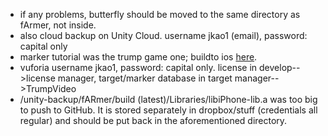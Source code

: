- if any problems, butterfly should be moved to the same directory as fArmer, not inside.
- also cloud backup on Unity Cloud. username jkao1 (email), password: capital only
- marker tutorial was the trump game one; buildto ios <a href="https://unity3d.com/learn/tutorials/topics/mobile-touch/building-your-unity-game-ios-device-testing">here</a>.
- vuforia username jkao1, password: capital only. license in develop-->license manager, target/marker database in target manager-->TrumpVideo
- /unity-backup/fARmer/build (latest)/Libraries/libiPhone-lib.a was too big to push to GitHub. It is stored separately in dropbox/stuff (credentials all regular) and should be put back in the aforementioned directory.
